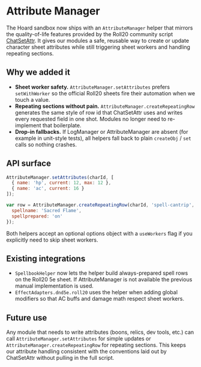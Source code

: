 # Attribute Manager

The Hoard sandbox now ships with an `AttributeManager` helper that mirrors the
quality-of-life features provided by the Roll20 community script
[ChatSetAttr](https://github.com/Roll20/roll20-api-scripts/tree/master/ChatSetAttr).
It gives our modules a safe, reusable way to create or update character sheet
attributes while still triggering sheet workers and handling repeating
sections.

## Why we added it

* **Sheet worker safety.** `AttributeManager.setAttributes` prefers
  `setWithWorker` so the official Roll20 sheets fire their automation when we
  touch a value.
* **Repeating sections without pain.** `AttributeManager.createRepeatingRow`
  generates the same style of row id that ChatSetAttr uses and writes every
  requested field in one shot. Modules no longer need to re-implement that
  boilerplate.
* **Drop-in fallbacks.** If LogManager or AttributeManager are absent (for
  example in unit-style tests), all helpers fall back to plain `createObj` / `set`
  calls so nothing crashes.

## API surface

```js
AttributeManager.setAttributes(charId, [
  { name: 'hp', current: 12, max: 12 },
  { name: 'ac', current: 16 }
]);

var row = AttributeManager.createRepeatingRow(charId, 'spell-cantrip', {
  spellname: 'Sacred Flame',
  spellprepared: 'on'
});
```

Both helpers accept an optional options object with a `useWorkers` flag if you
explicitly need to skip sheet workers.

## Existing integrations

* `SpellbookHelper` now lets the helper build always-prepared spell rows on the
  Roll20 5e sheet. If AttributeManager is not available the previous manual
  implementation is used.
* `EffectAdapters.dnd5e.roll20` uses the helper when adding global modifiers so
  that AC buffs and damage math respect sheet workers.

## Future use

Any module that needs to write attributes (boons, relics, dev tools, etc.) can
call `AttributeManager.setAttributes` for simple updates or
`AttributeManager.createRepeatingRow` for repeating sections. This keeps our
attribute handling consistent with the conventions laid out by ChatSetAttr
without pulling in the full script.
